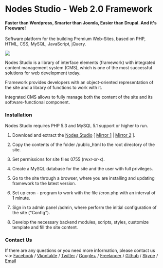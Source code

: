 # Nodes Studio - Web 2.0 Framework
#### Faster than Wordpress, Smarter than Joomla, Easier than Drupal. And it's Freeware!

Software platform for the building Premium Web-Sites, based on PHP, HTML, CSS, MySQL, JavaScript, jQuery.

[![](http://nodes-studio.com/img/cms/nodes_studio.png)][url]

Nodes Studio is a library of interface elements (framework) with integrated content management system (CMS), which is one of the most successful solutions for web development today.

Framework provides developers with an object-oriented representation of the site and a library of functions to work with it.

Integrated CMS allows to fully manage both the content of the site and its software-functional component.

### Installation

Nodes Studio requires PHP 5.3 and MySQL 5.1 support or higher to run.

1. Download and extract the [Nodes Studio][download] [ [Mirror 1][mirror] | [Mirror 2][github] ].

2. Copy the contents of the folder /public_html to the root directory of the site.

3. Set permissions for site files 0755 (rwxr-xr-x).

4. Create a MySQL database for the site and the user with full privileges.

5. Go to the site through a browser, where you are installing and updating framework to the latest version.

6. Set up cron - program to work with the file /cron.php with an interval of 1 minute.

7. Sign in to admin panel /admin, where perform the initial configuration of the site ("Config").

8. Develop the necessary backend modules, scripts, styles, customize template and fill the site content.

### Contact Us

If there are any questions or you need more information, please contact us via:
[Facebook][fb] / [Vkontakte][vk]  / [Twitter][tw] / [Google+][gp] / [Freelancer][fl] / [Github][gh] / [Skype][skype] / [Email][email]

[url]: <https://nodes-studio.com>
[github]: <https://github.com/restinpc/Nodes-Studio>
[download]: <http://nodes-studio.com/source/nodes_studio.zip>
[mirror]: <https://drive.google.com/open?id=0B5PrSx06jievRVdHWHZDdUU3UmM>
[vk]: <http://vk.com/nodes_studio>
[fb]: <http://vk.com/nodes_studio>
[fl]: <https://www.freelancer.com/u/restinpc.html>
[tw]: <https://twitter.com/nodes_studio>
[gp]: <https://plus.google.com/110848129975428000891>
[gh]: <https://github.com/restinpc>
[skype]: <skype:rest_i_npc>
[email]: <mailto:developing@nodes-tech.ru>